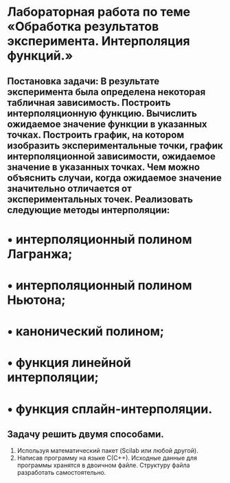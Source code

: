 # Лабораторная работа по теме «Обработка результатов эксперимента. Интерполяция функций.»
## Постановка задачи: В результате эксперимента была определена некоторая табличная зависимость. Построить интерполяционную функцию. Вычислить ожидаемое значение функции в указанных точках. Построить график, на котором изобразить экспериментальные точки, график интерполяционной зависимости, ожидаемое значение в указанных точках. Чем можно объяснить случаи, когда ожидаемое значение значительно отличается от экспериментальных точек. Реализовать следующие методы интерполяции:
# • интерполяционный полином Лагранжа;
# • интерполяционный полином Ньютона;
# • канонический полином;
# • функция линейной интерполяции;
# • функция сплайн-интерполяции.
## Задачу решить двумя способами.
1. Используя математический пакет (Scilab или любой другой).
2. Написав программу на языке С(С++). Исходные данные для программы хранятся в двоичном файле. Структуру файла разработать самостоятельно.
